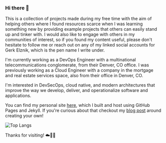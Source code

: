 ### Hi there 👋

This is a collection of projects made during my free time with the aim of helping others where I found resources scarce when I was learning something new by providing example projects that others can easily stand up and tinker with.  I would also like to engage with others in my communities of interest, so if you found my content useful, please don't hesitate to follow me or reach out on any of my linked social accounts for Gerk Elznik, which is the pen name I write under.

I'm currently working as a DevOps Engineer with a multinational telecommunications conglomerate, from their Denver, CO office.  I was previously working as a Cloud Engineer with a company in the mortgage and real estate services space, also from their office in Denver, CO.

I'm interested in DevSecOps, cloud native, and modern architectures that improve the way we develop, deliver, and operationalize software and applications.

You can find my personal site [here](https://gerkElznik.github.io), which I built and host using GitHub Pages and Jekyll.  If you're curious about that checkout my [blog post](https://gerkelznik.github.io/creating-personal-website) around creating your own!

![Top Langs](https://github-readme-stats.vercel.app/api/top-langs/?username=gerkElznik&theme=cobalt2&custom_title=Gerk%20Elznik's%20Top%20Languages)

Thanks for visiting!  ☁️🤙💪

<!---
gerkElznik/gerkElznik is a ✨ special ✨ repository because its `README.md` (this file) appears on your GitHub profile.
You can click the Preview link to take a look at your changes.

- 👋 Hi, I’m @gerkElznik
- 👀 I’m interested in ...
- 🌱 I’m currently learning ...
- 💞️ I’m looking to collaborate on ...
- 📫 How to reach me ...
--->
